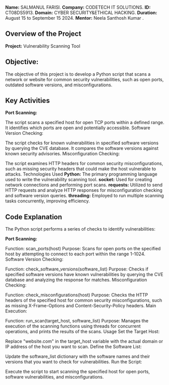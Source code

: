 **Name:** SALMANUL FARISI.
**Company:** CODETECH IT SOLUTIONS.
**ID:** CT08DS5913.
**Domain:** CYBER SECURITY&ETHICAL HACKING.
**Duration:** August 15 to September 15 2024.
**Mentor:** Neela Santhosh Kumar .

## Overview of the Project
**Project:** Vulnerability Scanning Tool

## Objective:
The objective of this project is to develop a Python script that scans a network or website for common security vulnerabilities, such as open ports, outdated software versions, and misconfigurations.

## Key Activities
**Port Scanning:**

The script scans a specified host for open TCP ports within a defined range. It identifies which ports are open and potentially accessible.
Software Version Checking:

The script checks for known vulnerabilities in specified software versions by querying the CVE database. It compares the software versions against known security advisories.
Misconfiguration Checking:

The script examines HTTP headers for common security misconfigurations, such as missing security headers that could make the host vulnerable to attacks.
Technologies Used
**Python:** The primary programming language used to write the vulnerability scanning tool.
**socket:** Used for creating network connections and performing port scans.
**requests:** Utilized to send HTTP requests and analyze HTTP responses for misconfiguration checking and software version queries.
**threading:** Employed to run multiple scanning tasks concurrently, improving efficiency.

## Code Explanation
The Python script performs a series of checks to identify vulnerabilities:

**Port Scanning:**

Function: scan_ports(host)
Purpose: Scans for open ports on the specified host by attempting to connect to each port within the range 1-1024.
Software Version Checking:

Function: check_software_versions(software_list)
Purpose: Checks if specified software versions have known vulnerabilities by querying the CVE database and analyzing the response for matches.
Misconfiguration Checking:

Function: check_misconfigurations(host)
Purpose: Checks the HTTP headers of the specified host for common security misconfigurations, such as missing X-Frame-Options and Content-Security-Policy headers.
Main Execution:

Function: run_scan(target_host, software_list)
Purpose: Manages the execution of the scanning functions using threads for concurrent operations, and prints the results of the scans.
Usage
Set the Target Host:

Replace "website.com" in the target_host variable with the actual domain or IP address of the host you want to scan.
Define the Software List:

Update the software_list dictionary with the software names and their versions that you want to check for vulnerabilities.
Run the Script:

Execute the script to start scanning the specified host for open ports, software vulnerabilities, and misconfigurations.
